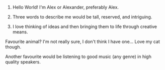 1. Hello World! I'm Alex or Alexander, preferably Alex.

2. Three words to describe me would be tall, reserved, and intriguing.

3. I love thinking of ideas and then bringing them to life through creative means.

Favourite animal? I'm not really sure, I don't think I have one... Love my cat though.

Another favourite would be listening to good music (any genre) in high quality speakers.
